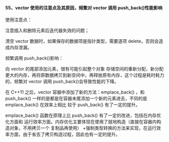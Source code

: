 #### 55、vector 使⽤的注意点及其原因，频繁对 vector 调⽤ push_back()性能影响

使⽤注意点：

注意插⼊和删除元素后迭代器失效的问题；

清空 vector 数据时，如果保存的数据项是指针类型，需要逐项 delete，否则会造成内存泄漏。

频繁调⽤ push_back()影响：

向 vector 的尾部添加元素，很有可能引起整个对象 存储空间的重新分配，新分配更⼤的内存，再将原数据拷⻉到新空间中，再释放原有内存，这个过程是耗时耗⼒的，频繁对 vector 调⽤ push_back()会导致性能的下降。

在  C++11  之后，vector  容器中添加了新的⽅法：emplace_back()  ，和   push_back()     ⼀样的是都是在容器末尾添加⼀个新的元素进去，不同的是  emplace_back()  在效率上相⽐ 较于  push_back()  有了⼀定的提升。

emplace_back()  函数在原理上⽐  push_back()  有了⼀定的改进，包括在内存优化⽅⾯和    运⾏效率⽅⾯。内存优化主要体现在使⽤了就地构造（直接在容器内构造对象，不⽤拷⻉⼀个 复制品再使⽤）  +强制类型转换的⽅法来实现，在运⾏效率⽅⾯，由于省去了拷⻉构造过程，因此也有⼀定的提升。